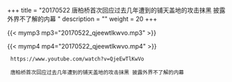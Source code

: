 +++
title = "20170522  唐柏桥首次回应过去几年遭到的铺天盖地的攻击抹黑 披露外界不了解的内幕 "
description = ""
weight = 20
+++

{{< mymp3 mp3="20170522_qjeewtlkwvo.mp3" >}}

{{< mymp4 mp4="20170522_qjeewtlkwvo.mp4" >}}

     https://www.youtube.com/watch?v=QjeEwTlKwVo 
     
     唐柏桥首次回应过去几年遭到的铺天盖地的攻击抹黑 披露外界不了解的内幕 

